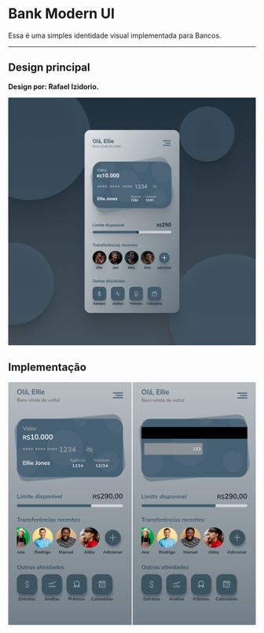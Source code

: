 # Bank Modern UI

Essa é uma simples identidade visual implementada para Bancos.
***


## Design principal
**Design por: Rafael Izidorio.**
 
 <p align="center">
 <img   src="assets/images/present1.jpg">
 <p/>
 
 ## Implementação
 <p align="center">
 <img   src="assets/images/present2.png">
 <p/>
